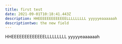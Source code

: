 ```yaml
---
title: first test
date: 2021-09-01T10:18:41.443Z
description: HHEEEEEEEEEEEEELLLLLLLLL yyyyyeaaaaaah
descriptiontwo: the new field
---
```

HHEEEEEEEEEEEEELLLLLLLLL yyyyyeaaaaaah